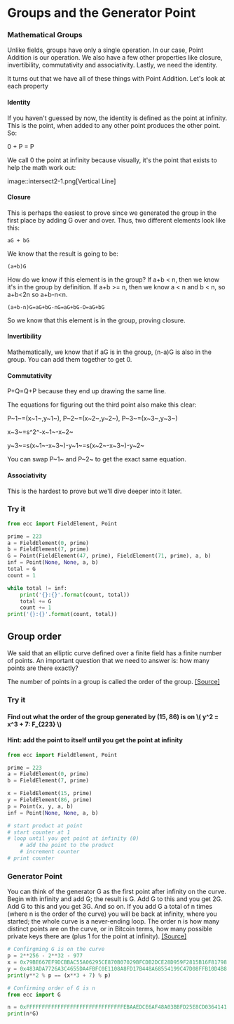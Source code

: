 
# Groups and the Generator Point

### Mathematical Groups

Unlike fields, groups have only a single operation. In our case, Point Addition is our operation. We also have a few other properties like closure, invertibility, commutativity and associativity. Lastly, we need the identity.

It turns out that we have all of these things with Point Addition. Let's look at each property

#### Identity

If you haven't guessed by now, the identity is defined as the point at infinity. This is the point, when added to any other point produces the other point. So:

0 + P = P

We call 0 the point at infinity because visually, it's the point that exists to help the math work out:

image::intersect2-1.png[Vertical Line]

#### Closure

This is perhaps the easiest to prove since we generated the group in the first place by adding G over and over. Thus, two different elements look like this:

`aG + bG`

We know that the result is going to be:

`(a+b)G`

How do we know if this element is in the group? If a+b < n, then we know it's in the group by definition. If a+b >= n, then we know a < n and b < n, so a+b<2n so a+b-n<n.

`(a+b-n)G=aG+bG-nG=aG+bG-O=aG+bG`

So we know that this element is in the group, proving closure.

#### Invertibility

Mathematically, we know that if aG is in the group, (n-a)G is also in the group. You can add them together to get 0.

#### Commutativity

P+Q=Q+P because they end up drawing the same line.

The equations for figuring out the third point also make this clear:

P~1~=(x~1~,y~1~), P~2~=(x~2~,y~2~), P~3~=(x~3~,y~3~)

x~3~=s^2^-x~1~-x~2~

y~3~=s(x~1~-x~3~)-y~1~=s(x~2~-x~3~)-y~2~

You can swap P~1~ and P~2~ to get the exact same equation.

#### Associativity

This is the hardest to prove but we'll dive deeper into it later.

### Try it


```python
from ecc import FieldElement, Point

prime = 223
a = FieldElement(0, prime)
b = FieldElement(7, prime)
G = Point(FieldElement(47, prime), FieldElement(71, prime), a, b)
inf = Point(None, None, a, b)
total = G
count = 1

while total != inf:
    print('{}:{}'.format(count, total))
    total += G
    count += 1
print('{}:{}'.format(count, total))
```

## Group order

We said that an elliptic curve defined over a finite field has a finite number of points. An important question that we need to answer is: how many points are there exactly?

The number of points in a group is called the order of the group. [[Source]](http://andrea.corbellini.name/2015/05/23/elliptic-curve-cryptography-finite-fields-and-discrete-logarithms/)

### Try it

#### Find out what the order of the group generated by (15, 86) is on  \\( y^2 = x^3 + 7: F_{223} \\)

#### Hint: add the point to itself until you get the point at infinity


```python
from ecc import FieldElement, Point

prime = 223
a = FieldElement(0, prime)
b = FieldElement(7, prime)

x = FieldElement(15, prime)
y = FieldElement(86, prime)
p = Point(x, y, a, b)
inf = Point(None, None, a, b)

# start product at point
# start counter at 1
# loop until you get point at infinity (0)
    # add the point to the product
    # increment counter
# print counter
```

### Generator Point

You can think of the generator G as the first point after infinity on the curve. Begin with infinity and add G; the result is G. Add G to this and you get 2G. Add G to this and you get 3G. And so on. If you add G a total of n times (where n is the order of the curve) you will be back at infinity, where you started; the whole curve is a never-ending loop. The order n is how many distinct points are on the curve, or in Bitcoin terms, how many possible private keys there are (plus 1 for the point at infinity). [[Source]](https://bitcoin.stackexchange.com/a/34133)


```python
# Confirgming G is on the curve
p = 2**256 - 2**32 - 977
x = 0x79BE667EF9DCBBAC55A06295CE870B07029BFCDB2DCE28D959F2815B16F81798
y = 0x483ADA7726A3C4655DA4FBFC0E1108A8FD17B448A68554199C47D08FFB10D4B8
print(y**2 % p == (x**3 + 7) % p)
```


```python
# Confirming order of G is n
from ecc import G

n = 0xFFFFFFFFFFFFFFFFFFFFFFFFFFFFFFFEBAAEDCE6AF48A03BBFD25E8CD0364141
print(n*G)
```
